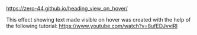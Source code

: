 https://zero-44.github.io/heading_view_on_hover/

This effect showing text 
made visible on hover 
was created with the help 
of the following tutorial: 
https://www.youtube.com/watch?v=8ufEDJvviRI
